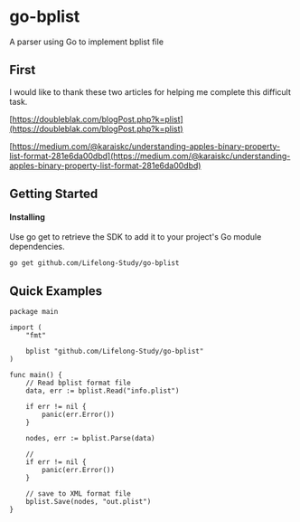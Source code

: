 # go-bplist

A parser using Go to implement bplist file

## First

I would like to thank these two articles for helping me complete this difficult task.

[https://doubleblak.com/blogPost.php?k=plist](https://doubleblak.com/blogPost.php?k=plist)

[https://medium.com/@karaiskc/understanding-apples-binary-property-list-format-281e6da00dbd](https://medium.com/@karaiskc/understanding-apples-binary-property-list-format-281e6da00dbd)



## Getting Started
#### Installing

Use go get to retrieve the SDK to add it to your project's Go module dependencies.

```
go get github.com/Lifelong-Study/go-bplist
```



## Quick Examples

```
package main

import (
    "fmt"

    bplist "github.com/Lifelong-Study/go-bplist"
)

func main() {
    // Read bplist format file
    data, err := bplist.Read("info.plist")

    if err != nil {
        panic(err.Error())
    }

    nodes, err := bplist.Parse(data)

    //
    if err != nil {
        panic(err.Error())
    }

    // save to XML format file
    bplist.Save(nodes, "out.plist")
}
```


